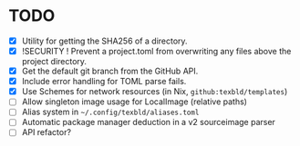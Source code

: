 # TODO

- [x] Utility for getting the SHA256 of a directory.
- [x] !SECURITY ! Prevent a project.toml from overwriting any files above the
      project directory.
- [x] Get the default git branch from the GitHub API.
- [x] Include error handling for TOML parse fails.
- [x] Use Schemes for network resources (in Nix, `github:texbld/templates`)
- [ ] Allow singleton image usage for LocalImage (relative paths)
- [ ] Alias system in `~/.config/texbld/aliases.toml`
- [ ] Automatic package manager deduction in a v2 sourceimage parser
- [ ] API refactor?
